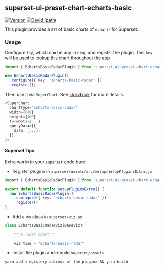 ## superset-ui-preset-chart-echarts-basic

[![Version](https://img.shields.io/npm/v/superset-ui-preset-chart-dummies.svg?style=flat-square)](https://img.shields.io/npm/v/superset-ui-preset-chart-dummies.svg?style=flat-square)
[![David (path)](https://img.shields.io/david/apache-superset/superset-ui-plugins-template.svg?path=packages%2Fsuperset-ui-preset-chart-dummies&style=flat-square)](https://david-dm.org/apache-superset/superset-ui-plugins-template?path=packages/superset-ui-preset-chart-dummies)

This plugin provides a set of basic charts of `echarts` for Superset.

### Usage

Configure `key`, which can be any `string`, and register the plugin. This `key` will be used to lookup this chart throughout the app.

```js
import { EchartsBasicRadarPlugin } from 'superset-ui-preset-chart-echarts-basic';

new EchartsBasicRadarPlugin()
  .configure({ key: 'echarts-basic-radar' })
  .register();
```

Then use it via `SuperChart`. See [storybook](https://apache-superset.github.io/superset-ui-plugins-template/?selectedKind=plugin-chart-watermelon) for more details.

```js
<SuperChart
  chartType="echarts-basic-radar"
  width={600}
  height={600}
  formData={...}
  queryData={{
    data: {...},
  }}
/>
```

#### Superset Tips

Extra works in your `superset` code base:

* Register plugins in `superset/assets/src/setup/setupPluginsExtra.js`

```javascript
import { EchartsBasicRadarPlugin } from 'superset-ui-preset-chart-echarts-basic';

export default function setupPluginsExtra() {
  new EchartsBasicRadarPlugin()
    .configure({ key: "echarts-basic-radar" })
    .register()
}
```

* Add a vis class in `superset/viz.py`

```python
class EchartsBasicRadarViz(BaseViz):

    """A radar chart"""

    viz_type = "echarts-basic-radar"
```

* Install the plugin and rebuild `superset/assets`

```shell
yarn add <registery address of the plugin> && yarn build
```